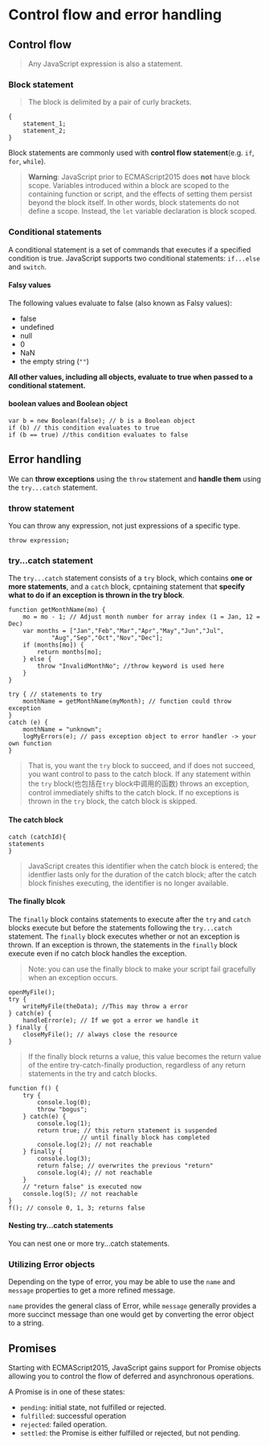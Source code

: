 # Control flow and error handling #
## Control flow ##

>Any JavaScript expression is also a statement.

### Block statement ###

> The block is delimited by a pair of curly brackets.

	{
		statement_1;
		statement_2;
	}

Block statements are commonly used with **control flow statement**(e.g. `if`, `for`, `while`).

> **Warning**: JavaScript prior to ECMAScript2015 does **not** have block scope. Variables introduced within a block are scoped to the containing function or script, and the effects of setting them persist beyond the block itself. In other words, block statements do not define a scope. Instead, the `let` variable declaration is block scoped.

### Conditional statements ###

A conditional statement is a set of commands that executes if a specified condition is true. JavaScript supports two conditional statements: `if...else` and `switch`.

#### Falsy values ####

The following values evaluate to false (also known as Falsy values):

- false
- undefined
- null
- 0
- NaN
- the empty string (`""`)

**All other values, including all objects, evaluate to true when passed to a conditional statement.**

#### boolean values and Boolean object ####

	var b = new Boolean(false);	// b is a Boolean object
	if (b) // this condition evaluates to true
	if (b == true) //this condition evaluates to false


## Error handling ##

We can **throw exceptions** using the `throw` statement and **handle them** using the `try...catch` statement.

### throw statement ###

You can throw any expression, not just expressions of a specific type.

	throw expression;

### try...catch statement ###

The `try...catch` statement consists of a `try` block, which contains **one or more statements**, and a `catch` block, cpntaining statement that **specify what to do if an exception is thrown in the try block**.

	function getMonthName(mo) {
		mo = mo - 1; // Adjust month number for array index (1 = Jan, 12 = Dec)
		var months = ["Jan","Feb","Mar","Apr","May","Jun","Jul",
                "Aug","Sep","Oct","Nov","Dec"];
		if (months[mo]) {
			return months[mo];
		} else {
			throw "InvalidMonthNo"; //throw keyword is used here
		}
	}

	try { // statements to try
		monthName = getMonthName(myMonth); // function could throw exception
	}
	catch (e) {
		monthName = "unknown";
		logMyErrors(e); // pass exception object to error handler -> your own function
	}

> That is, you want the `try` block to succeed, and if does not succeed, you want control to pass to the catch block. If any statement within the `try` block(也包括在`try` block中调用的函数) throws an exception, control immediately shifts to the catch block. If no exceptions is thrown in the `try` block, the catch block is skipped.

#### The catch block ####

	catch (catchId){
	statements
	}

> JavaScript creates this identifier when the catch block is entered; the identfier lasts only for the duration of the catch block; after the catch block finishes executing, the identifier is no longer available.

#### The finally blcok ####

The `finally` block contains statements to execute after the `try` and `catch` blocks execute but before the statements following the `try...catch` statement. The `finally` block executes whether or not an exception is thrown. If an exception is thrown, the statements in the `finally` block execute even if no catch block handles the exception.

> Note: you can use the finally block to make your script fail gracefully when an exception occurs.

	openMyFile();
	try {
		writeMyFile(theData); //This may throw a error
	} catch(e) {  
		handleError(e); // If we got a error we handle it
	} finally {
		closeMyFile(); // always close the resource
	}

> If the finally block returns a value, this value becomes the return value of the entire try-catch-finally production, regardless of any return statements in the try and catch blocks.

	function f() {
		try {
			console.log(0);
			throw "bogus";
		} catch(e) {
			console.log(1);
			return true; // this return statement is suspended
                 		// until finally block has completed
			console.log(2); // not reachable
		} finally {
			console.log(3);
			return false; // overwrites the previous "return"
			console.log(4); // not reachable
		}
		// "return false" is executed now  
		console.log(5); // not reachable
	}
	f(); // console 0, 1, 3; returns false

#### Nesting try...catch statements ####

You can nest one or more try...catch statements. 

### Utilizing Error objects ###

Depending on the type of error, you may be able to use the `name` and `message` properties to get a more refined message.


`name` provides the general class of Error, while `message` generally provides a more succinct message than one would get by converting the error object to a string.

## Promises ##

Starting with ECMAScript2015, JavaScript gains support for Promise objects allowing you to control the flow of deferred and asynchronous operations.

A Promise is in one of these states:

- `pending`: initial state, not fulfilled or rejected.
- `fulfilled`: successful operation
- `rejected`: failed operation.
- `settled`: the Promise is either fulfilled or rejected, but not pending.